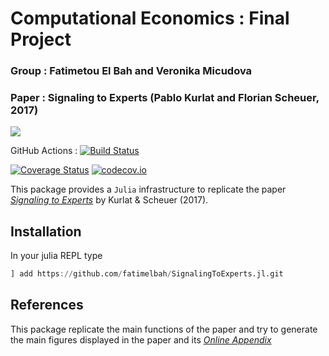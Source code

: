 # Computational Economics : Final Project 

### Group : Fatimetou El Bah and Veronika Micudova

### Paper : Signaling to Experts (Pablo Kurlat and Florian Scheuer, 2017)


<!-- [![](https://img.shields.io/badge/docs-stable-blue.svg)](https://fatimelbah.github.io/SignalingToExperts.jl/stable) -->
[![](https://img.shields.io/badge/docs-dev-blue.svg)](https://fatimelbah.github.io/SignalingToExperts.jl/dev)

GitHub Actions : [![Build Status](https://github.com/fatimelbah/SignalingToExperts.jl/workflows/CI/badge.svg)](https://github.com/fatimelbah/SignalingToExperts.jl/actions?query=workflow%3ACI+branch%3Amaster)


[![Coverage Status](https://coveralls.io/repos/fatimelbah/SignalingToExperts.jl/badge.svg?branch=master)](https://coveralls.io/r/fatimelbah/SignalingToExperts.jl?branch=master)
[![codecov.io](http://codecov.io/github/fatimelbah/SignalingToExperts.jl/coverage.svg?branch=master)](http://codecov.io/github/fatimelbah/SignalingToExperts.jl?branch=master)

This package provides a `Julia` infrastructure to replicate the paper *[Signaling to Experts](https://www.nber.org/system/files/working_papers/w23817/w23817.pdf)* by Kurlat & Scheuer (2017).

## Installation

In your julia REPL type

```julia
] add https://github.com/fatimelbah/SignalingToExperts.jl.git
```

## References

This package replicate the main functions of the paper and try to generate the main figures displayed in the paper and its *[Online Appendix](https://zenodo.org/record/4004262#.YKfP4JMzbQ0)*
